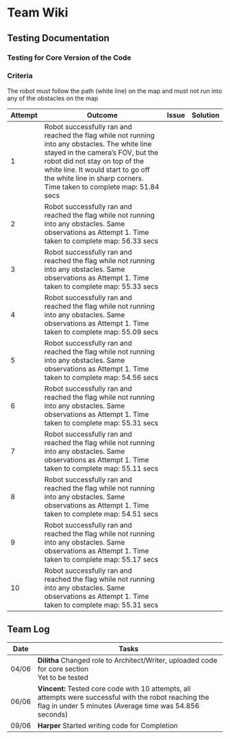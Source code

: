 # Team Wiki
## Testing Documentation
### Testing for Core Version of the Code
### Criteria
The robot must follow the path (white line) on the map and must not run into any of the obstacles on the map

|Attempt|Outcome|Issue|Solution|
|---|---|---|---|
|1|Robot successfully ran and reached the flag while not running into any obstacles. The white line stayed in the camera’s FOV, but the robot did not stay on top of the white line. It would start to go off the white line in sharp corners. Time taken to complete map: 51.84 secs|||
|2|Robot successfully ran and reached the flag while not running into any obstacles. Same observations as Attempt 1. Time taken to complete map: 56.33 secs|||
|3|Robot successfully ran and reached the flag while not running into any obstacles. Same observations as Attempt 1. Time taken to complete map: 55.33 secs|||
|4|Robot successfully ran and reached the flag while not running into any obstacles. Same observations as Attempt 1. Time taken to complete map: 55.09 secs|||
|5|Robot successfully ran and reached the flag while not running into any obstacles. Same observations as Attempt 1. Time taken to complete map: 54.56 secs|||
|6|Robot successfully ran and reached the flag while not running into any obstacles. Same observations as Attempt 1. Time taken to complete map: 55.31 secs|||
|7|Robot successfully ran and reached the flag while not running into any obstacles. Same observations as Attempt 1. Time taken to complete map: 55.11 secs|||
|8|Robot successfully ran and reached the flag while not running into any obstacles. Same observations as Attempt 1. Time taken to complete map: 54.51 secs|||
|9|Robot successfully ran and reached the flag while not running into any obstacles. Same observations as Attempt 1. Time taken to complete map: 55.17 secs|||
|10|Robot successfully ran and reached the flag while not running into any obstacles. Same observations as Attempt 1. Time taken to complete map: 55.31 secs|||

## Team Log
|Date|Tasks|
|---|---|
|04/06|**Dilitha** Changed role to Architect/Writer, uploaded code for core section<br>Yet to be tested|
|06/06|**Vincent:** Tested core code with 10 attempts, all attempts were successful with the robot reaching the flag in under 5 minutes (Average time was 54.856 seconds)|
|09/06|**Harper** Started writing code for Completion

